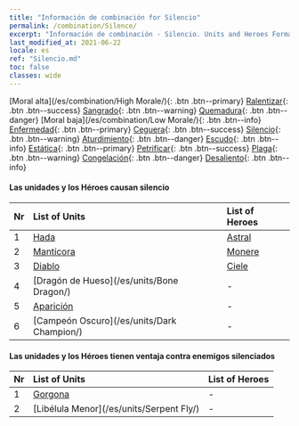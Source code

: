 ```yaml
---
title: "Información de combinación for Silencio"
permalink: /combination/Silence/
excerpt: "Información de combinación - Silencio. Units and Heroes Formation."
last_modified_at: 2021-06-22
locale: es
ref: "Silencio.md"
toc: false
classes: wide
---
```


  [Moral alta](/es/combination/High Morale/){: .btn .btn--primary} [Ralentizar](/es/combination/Slow/){: .btn .btn--success} [Sangrado](/es/combination/Bleeding/){: .btn .btn--warning} [Quemadura](/es/combination/Burning/){: .btn .btn--danger} [Moral baja](/es/combination/Low Morale/){: .btn .btn--info} [Enfermedad](/es/combination/Disease/){: .btn .btn--primary} [Ceguera](/es/combination/Blind/){: .btn .btn--success} [Silencio](/es/combination/Silence/){: .btn .btn--warning} [Aturdimiento](/es/combination/Stun/){: .btn .btn--danger} [Escudo](/es/combination/Shield/){: .btn .btn--info} [Estática](/es/combination/Static/){: .btn .btn--primary} [Petrificar](/es/combination/Petrify/){: .btn .btn--success} [Plaga](/es/combination/Plague/){: .btn .btn--warning} [Congelación](/es/combination/Freeze/){: .btn .btn--danger} [Desaliento](/es/combination/Deterrence/){: .btn .btn--info} 


#### Las unidades y los Héroes causan silencio

  | Nr |  List of Units  | List of Heroes | 
  |:---|:----------------|:---------------| 
  | 1 | [Hada](/es/units/Sprite/) | [Astral](/es/heroes/Astral/) |
  | 2 | [Mantícora](/es/units/Manticore/) | [Monere](/es/heroes/Monere/) |
  | 3 | [Diablo](/es/units/Devil/) | [Ciele](/es/heroes/Ciele/) |
  | 4 | [Dragón de Hueso](/es/units/Bone Dragon/) | - |
  | 5 | [Aparición](/es/units/Wight/) | - |
  | 6 | [Campeón Oscuro](/es/units/Dark Champion/) | - |


#### Las unidades y los Héroes tienen ventaja contra enemigos silenciados

  | Nr |  List of Units  | List of Heroes | 
  |:---|:----------------|:---------------| 
  | 1 | [Gorgona](/es/units/Gorgon/) | - |
  | 2 | [Libélula Menor](/es/units/Serpent Fly/) | - |
